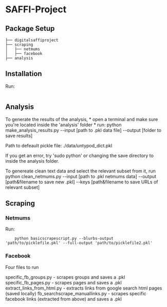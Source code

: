 # SAFFI-Project

## Package Setup
```
├── digitalsaffiproject
├── scraping
│	├── netmums
│	├── facebook
├── analysis
```

## Installation

Run:
```	pip install -r requirements.txt
```

## Analysis

To generate the results of the analysis,
	* open a terminal and make sure you're located inside the 'analysis' folder
	* run: python make_analysis_results.py --input [path to .pkl data file] --output [folder to save results]
	
Path to defeault pickle file: ./data/untypod_dict.pkl

If you get an error, try 'sudo python' or changing the save directory to inside the analysis folder.
	
To genereate clean text data and select the relevant subset from it, run
	python clean_netmums.py --input [path to .pkl netmums data] --output [path&filename to save new .pkl] --keys [path&filename to save URLs of relevant subset]
	
	
## Scraping

### Netmums
Run:
```
	python basicscrapescript.py --blurbs-output 'path/to/picklefile.pkl' --full-output 'path/to/picklefile2.pkl'
```

### Facebook 

Four files to run

specific_fb_groups.py - scrapes groups and saves a .pkl
specific_fb_pages.py - scrapes pages and saves a .pkl
extract_links_from_html.py - extracts links from google search html pages (saved locally)
fb_searchscrape_manuallinks.py - scrapes specific facebook links (extracted from above) and saves a .pkl
